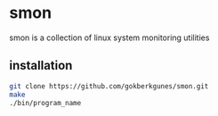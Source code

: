 # smon
smon is a collection of linux system monitoring utilities

## installation
```sh
git clone https://github.com/gokberkgunes/smon.git
make
./bin/program_name
```
